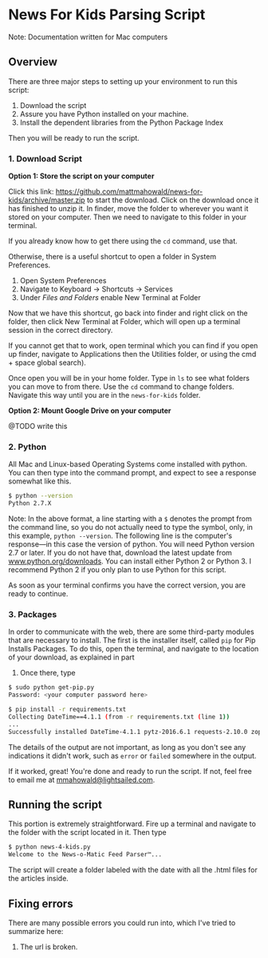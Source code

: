 # News For Kids Parsing Script

Note: Documentation written for Mac computers

## Overview

There are three major steps to setting up your environment to run this script:

1. Download the script
2. Assure you have Python installed on your machine. 
3. Install the dependent libraries from the Python Package Index

Then you will be ready to run the script.

### 1. Download Script

**Option 1: Store the script on your computer**

Click this link: https://github.com/mattmahowald/news-for-kids/archive/master.zip to start the 
download. Click on the download once it has finished to unzip it. In finder, move the folder
to wherever you want it stored on your computer. Then we need to navigate to 
this folder in your terminal.

If you already know how to get there using the `cd` command, use that. 

Otherwise, there is a useful shortcut to open a folder in System Preferences.

1. Open System Preferences
2. Navigate to Keyboard -> Shortcuts -> Services
3. Under *Files and Folders* enable New Terminal at Folder

Now that we have this shortcut, go back into finder and right click on the folder, then click
New Terminal at Folder, which will open up a terminal session in the correct directory.

If you cannot get that to work, open terminal which you can find if you open up finder, 
navigate to Applications then the Utilities folder, or using the cmd + space global search).

Once open you will be in your home folder. Type in `ls` to see what folders you can move to
from there. Use the `cd` command to change folders. Navigate this way until you are in the
`news-for-kids` folder.

**Option 2: Mount Google Drive on your computer**

@TODO write this

### 2. Python
All Mac and Linux-based Operating Systems come installed with python. You can then type into 
the command prompt, and expect to see a response somewhat like this.

```sh
$ python --version
Python 2.7.X
```

Note: In the above format, a line starting with a `$` denotes the prompt from the command line, 
so you do not actually need to type the symbol, only, in this example, `python --version`. 
The following line is the computer's response—in this case the version of python. You will 
need Python version 2.7 or later. If you do not have that, download the latest update from
www.python.org/downloads. You can install either Python 2 or Python 3. I recommend Python 2 if
you only plan to use Python for this script.

As soon as your terminal confirms you have the correct version, you are ready to continue.

### 3. Packages
In order to communicate with the web, there are some third-party modules that are necessary
to install. The first is the installer itself, called `pip` for Pip Installs Packages. To do
this, open the terminal, and navigate to the location of your download, as explained in part
1. Once there, type 

```sh
$ sudo python get-pip.py
Password: <your computer password here>
```

```sh
$ pip install -r requirements.txt
Collecting DateTime==4.1.1 (from -r requirements.txt (line 1))
...
Successfully installed DateTime-4.1.1 pytz-2016.6.1 requests-2.10.0 zope.interface-4.2.0
```

The details of the output are not important, as long as you don't see any indications
it didn't work, such as `error` or `failed` somewhere in the output.

If it worked, great! You're done and ready to run the script. If not, feel free to email 
me at mmahowald@lightsailed.com.

## Running the script

This portion is extremely straightforward. Fire up a terminal and navigate to the folder
with the script located in it. Then type

```sh
$ python news-4-kids.py
Welcome to the News-o-Matic Feed Parser™...
```

The script will create a folder labeled with the date with all the .html files for
the articles inside.

## Fixing errors

There are many possible errors you could run into, which I've tried to summarize here:

1. The url is broken. 
